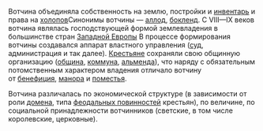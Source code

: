 Вотчина объединяла собственность на землю, постройки и [инвентарь](https://ru.wikipedia.org/wiki/%D0%98%D0%BD%D0%B2%D0%B5%D0%BD%D1%82%D0%B0%D1%80%D1%8C "Инвентарь") и права на [холопов](https://ru.wikipedia.org/wiki/%D0%A5%D0%BE%D0%BB%D0%BE%D0%BF "Холоп")Синонимы вотчины — [аллод](https://ru.wikipedia.org/wiki/%D0%90%D0%BB%D0%BB%D0%BE%D0%B4 "Аллод"), [бокленд](https://ru.wikipedia.org/wiki/%D0%91%D0%BE%D0%BA%D0%BB%D0%B5%D0%BD%D0%B4 "Бокленд"). С VIII—IX веков вотчина являлась господствующей формой землевладения в большинстве стран [Западной Европы](https://ru.wikipedia.org/wiki/%D0%97%D0%B0%D0%BF%D0%B0%D0%B4%D0%BD%D0%B0%D1%8F_%D0%95%D0%B2%D1%80%D0%BE%D0%BF%D0%B0 "Западная Европа")
В процессе формирования вотчины создавался аппарат властного управления ([суд](https://ru.wikipedia.org/wiki/%D0%A1%D1%83%D0%B4 "Суд"), администрация и так далее).
[Крестьяне](https://ru.wikipedia.org/wiki/%D0%9A%D1%80%D0%B5%D1%81%D1%82%D1%8C%D1%8F%D0%BD%D0%B5 "Крестьяне") сохраняли свою общинную организацию ([община](https://ru.wikipedia.org/wiki/%D0%9E%D0%B1%D1%89%D0%B8%D0%BD%D0%B0_(%D1%82%D1%80%D0%B0%D0%B4%D0%B8%D1%86%D0%B8%D0%BE%D0%BD%D0%BD%D0%B0%D1%8F) "Община (традиционная)"), [коммуна](https://ru.wikipedia.org/wiki/%D0%9A%D0%BE%D0%BC%D0%BC%D1%83%D0%BD%D0%B0_(%D0%BE%D0%B1%D1%89%D0%B5%D1%81%D1%82%D0%B2%D0%B5%D0%BD%D0%BD%D0%B0%D1%8F) "Коммуна (общественная)"), [альменда](https://ru.wikipedia.org/wiki/%D0%90%D0%BB%D1%8C%D0%BC%D0%B5%D0%BD%D0%B4%D0%B0 "Альменда")), что наряду с обязательным потомственным характером владения отличало вотчину от [бенефиция](https://ru.wikipedia.org/wiki/%D0%91%D0%B5%D0%BD%D0%B5%D1%84%D0%B8%D1%86%D0%B8%D0%B9 "Бенефиций"), [манора](https://ru.wikipedia.org/wiki/%D0%9C%D0%B0%D0%BD%D0%BE%D1%80 "Манор") и [поместья](https://ru.wikipedia.org/wiki/%D0%9F%D0%BE%D0%BC%D0%B5%D1%81%D1%82%D1%8C%D0%B5 "Поместье").

Вотчина различалась по экономической структуре (в зависимости от роли [домена](https://ru.wikipedia.org/wiki/%D0%94%D0%BE%D0%BC%D0%B5%D0%BD_(%D0%BE%D0%B1%D0%BB%D0%B0%D1%81%D1%82%D1%8C) "Домен (область)"), типа [феодальных повинностей](https://ru.wikipedia.org/wiki/%D0%A4%D0%B5%D0%BE%D0%B4%D0%B0%D0%BB%D0%B8%D0%B7%D0%BC "Феодализм") крестьян), по величине, по социальной принадлежности вотчинников (светские, в том числе королевские, церковные).